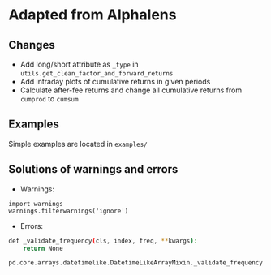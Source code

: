 # Adapted from Alphalens


## Changes

- Add long/short attribute as `_type` in `utils.get_clean_factor_and_forward_returns`
- Add intraday plots of cumulative returns in given periods
- Calculate after-fee returns and change all cumulative returns from `cumprod` to `cumsum`

## Examples
Simple examples are located in `examples/`

## Solutions of warnings and errors
- Warnings:
```
import warnings
warnings.filterwarnings('ignore')
```
- Errors:
``` sh
def _validate_frequency(cls, index, freq, **kwargs):
    return None

pd.core.arrays.datetimelike.DatetimeLikeArrayMixin._validate_frequency = _validate_frequency

```
